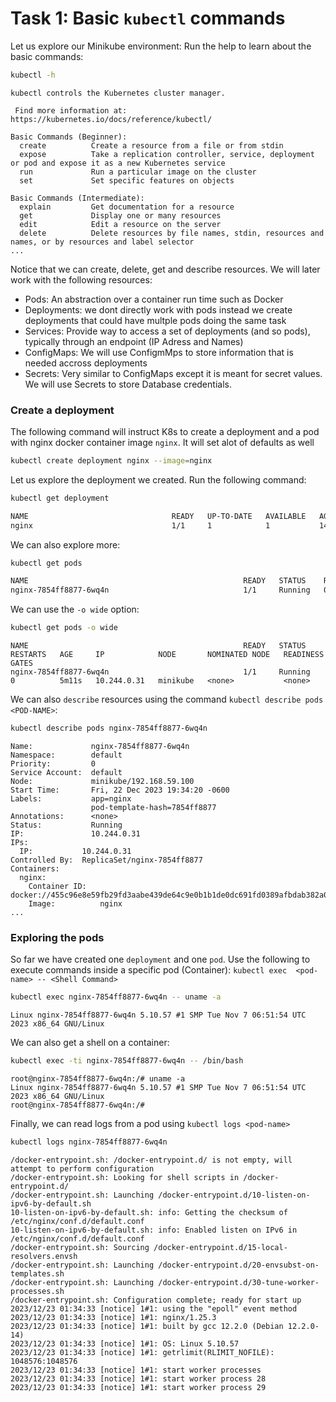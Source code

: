 # Task 1: Basic `kubectl` commands
Let us explore our Minikube environment:
Run the help to learn about the basic commands:

```bash
kubectl -h
```
``` {.text .no-copy}
kubectl controls the Kubernetes cluster manager.

 Find more information at: https://kubernetes.io/docs/reference/kubectl/

Basic Commands (Beginner):
  create          Create a resource from a file or from stdin
  expose          Take a replication controller, service, deployment or pod and expose it as a new Kubernetes service
  run             Run a particular image on the cluster
  set             Set specific features on objects

Basic Commands (Intermediate):
  explain         Get documentation for a resource
  get             Display one or many resources
  edit            Edit a resource on the server
  delete          Delete resources by file names, stdin, resources and names, or by resources and label selector
...
```
Notice that we can create, delete, get and describe resources. We will later work with the following resources:
- Pods: An abstraction over a container run time such as Docker
- Deployments: we dont directly work with pods instead we create deployments that could have multple pods doing the same task
- Services: Provide way to access a set of deployments (and so pods), typically through an endpoint (IP Adress and Names)
- ConfigMaps: We will use ConfigmMps to store information that is needed accross deployments
- Secrets: Very similar to ConfigMaps except it is meant for secret values. We will use Secrets to store Database credentials.


### Create a deployment
The following command will instruct K8s to create a deployment and a pod with nginx docker container image `nginx`. It will set alot of defaults as well

```bash
kubectl create deployment nginx --image=nginx
```
Let us explore the deployment we created. Run the following command:

```bash
kubectl get deployment
```

```bash
NAME                                READY   UP-TO-DATE   AVAILABLE   AGE
nginx                               1/1     1            1           14s
```

We can also explore more:
```bash
kubectl get pods
```
```bash
NAME                                                READY   STATUS    RESTARTS   AGE
nginx-7854ff8877-6wq4n                              1/1     Running   0          3m23s
```

We can use the `-o wide` option:

```bash
kubectl get pods -o wide
```

```
NAME                                                READY   STATUS    RESTARTS   AGE     IP            NODE       NOMINATED NODE   READINESS GATES
nginx-7854ff8877-6wq4n                              1/1     Running   0          5m11s   10.244.0.31   minikube   <none>           <none>
```

We can also `describe` resources using the command `kubectl describe pods <POD-NAME>`:

```bash
kubectl describe pods nginx-7854ff8877-6wq4n
```
```
Name:             nginx-7854ff8877-6wq4n
Namespace:        default
Priority:         0
Service Account:  default
Node:             minikube/192.168.59.100
Start Time:       Fri, 22 Dec 2023 19:34:20 -0600
Labels:           app=nginx
                  pod-template-hash=7854ff8877
Annotations:      <none>
Status:           Running
IP:               10.244.0.31
IPs:
  IP:           10.244.0.31
Controlled By:  ReplicaSet/nginx-7854ff8877
Containers:
  nginx:
    Container ID:   docker://455c96e8e59fb29fd3aabe439de64c9e0b1b1de0dc691fd0389afbdab382a025
    Image:          nginx
...
```

### Exploring the pods
So far we have created one `deployment` and one `pod`. Use the following to execute commands inside a specific pod (Container): `kubectl exec  <pod-name> -- <Shell Command>` 

```bash
kubectl exec nginx-7854ff8877-6wq4n -- uname -a
```
```
Linux nginx-7854ff8877-6wq4n 5.10.57 #1 SMP Tue Nov 7 06:51:54 UTC 2023 x86_64 GNU/Linux
```

We can also get a shell on a container:
```bash
kubectl exec -ti nginx-7854ff8877-6wq4n -- /bin/bash
```
```
root@nginx-7854ff8877-6wq4n:/# uname -a
Linux nginx-7854ff8877-6wq4n 5.10.57 #1 SMP Tue Nov 7 06:51:54 UTC 2023 x86_64 GNU/Linux
root@nginx-7854ff8877-6wq4n:/# 
```

Finally, we can read logs from a pod using `kubectl logs <pod-name>`
```bash
kubectl logs nginx-7854ff8877-6wq4n
```
```
/docker-entrypoint.sh: /docker-entrypoint.d/ is not empty, will attempt to perform configuration
/docker-entrypoint.sh: Looking for shell scripts in /docker-entrypoint.d/
/docker-entrypoint.sh: Launching /docker-entrypoint.d/10-listen-on-ipv6-by-default.sh
10-listen-on-ipv6-by-default.sh: info: Getting the checksum of /etc/nginx/conf.d/default.conf
10-listen-on-ipv6-by-default.sh: info: Enabled listen on IPv6 in /etc/nginx/conf.d/default.conf
/docker-entrypoint.sh: Sourcing /docker-entrypoint.d/15-local-resolvers.envsh
/docker-entrypoint.sh: Launching /docker-entrypoint.d/20-envsubst-on-templates.sh
/docker-entrypoint.sh: Launching /docker-entrypoint.d/30-tune-worker-processes.sh
/docker-entrypoint.sh: Configuration complete; ready for start up
2023/12/23 01:34:33 [notice] 1#1: using the "epoll" event method
2023/12/23 01:34:33 [notice] 1#1: nginx/1.25.3
2023/12/23 01:34:33 [notice] 1#1: built by gcc 12.2.0 (Debian 12.2.0-14) 
2023/12/23 01:34:33 [notice] 1#1: OS: Linux 5.10.57
2023/12/23 01:34:33 [notice] 1#1: getrlimit(RLIMIT_NOFILE): 1048576:1048576
2023/12/23 01:34:33 [notice] 1#1: start worker processes
2023/12/23 01:34:33 [notice] 1#1: start worker process 28
2023/12/23 01:34:33 [notice] 1#1: start worker process 29
```
